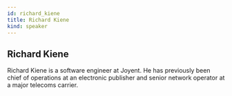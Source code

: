 ```yaml
---
id: richard_kiene
title: Richard Kiene
kind: speaker
---
```


## Richard Kiene

Richard Kiene is a software engineer at Joyent. He has previously been chief of
operations at an electronic publisher and senior network operator at a major
telecoms carrier.
